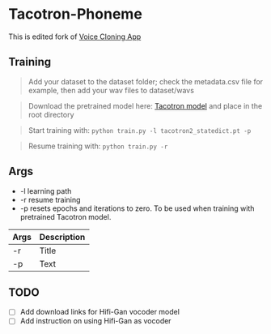 # Tacotron-Phoneme

This is edited fork of [Voice Cloning App](https://github.com/BenAAndrew/Voice-Cloning-App)

## Training
> Add your dataset to the dataset folder; check the metadata.csv file for example, then add your wav files to dataset/wavs

> Download the pretrained model here: [Tacotron model](https://drive.google.com/file/d/1c5ZTuT7J08wLUoVZ2KkUs_VdZuJ86ZqA/view?usp=sharing) and place in the root directory

> Start training with:
` python train.py -l tacotron2_statedict.pt -p `

> Resume training with:
` python train.py -r `

## Args
* -l learning path
* -r resume training
* -p resets epochs and iterations to zero. To be used when training with pretrained Tacotron model.

| Args      | Description |
| ----------- | ----------- |
| -r      | Title       |
| -p   | Text        |

## TODO
- [ ] Add download links for Hifi-Gan vocoder model
- [ ] Add instruction on using Hifi-Gan as vocoder

